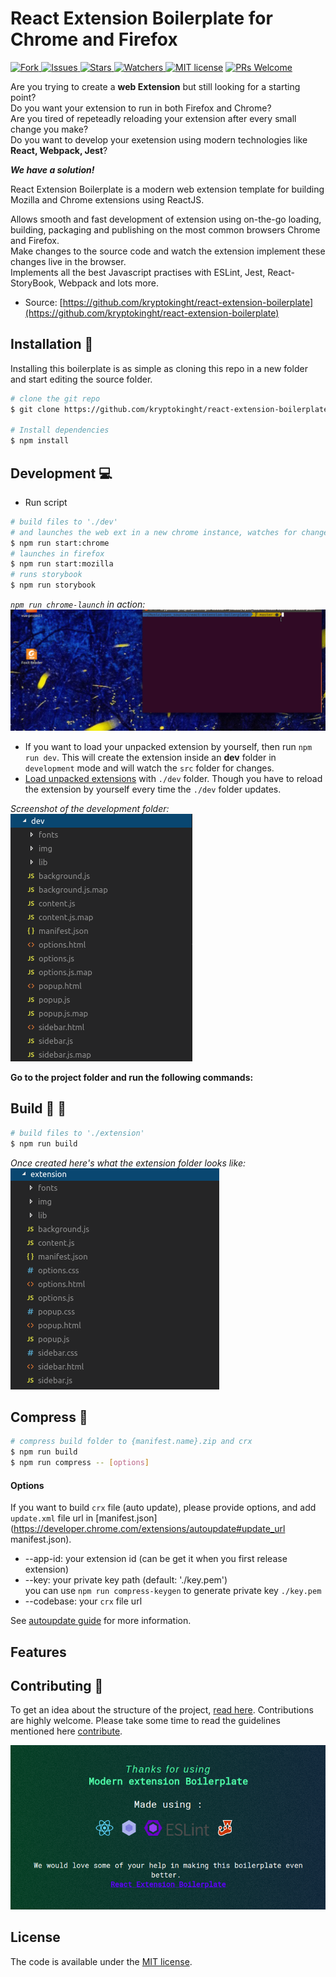 # React Extension Boilerplate for Chrome and Firefox

[![Fork](https://img.shields.io/github/forks/kryptokinght/react-extension-boilerplate.svg) ](https://github.com/kryptokinght/react-extension-boilerplate/network/members)
[![Issues](https://img.shields.io/github/issues/kryptokinght/react-extension-boilerplate.svg) ](https://github.com/kryptokinght/react-extension-boilerplate/issues)
[![Stars](https://img.shields.io/github/stars/kryptokinght/react-extension-boilerplate.svg) ](https://github.com/kryptokinght/react-extension-boilerplate/stargazers)
[![Watchers](https://img.shields.io/github/watchers/kryptokinght/react-extension-boilerplate.svg) ](https://github.com/kryptokinght/react-extension-boilerplate/watchers)
[![MIT license](https://img.shields.io/github/license/GirlScriptSummerOfCode/Upay.svg)](LICENSE)
[![PRs Welcome](https://img.shields.io/badge/PRs-welcome-brightgreen.svg?style=flat-square)](https://github.com/kryptokinght/react-extension-boilerplate/pulls)

Are you trying to create a **web Extension** but still looking for a starting point? <br/>
Do you want your extension to run in both Firefox and Chrome? <br/>
Are you tired of repeteadly reloading your extension after every small change you make? <br/>
Do you want to develop your exetension using modern technologies like **React, Webpack, Jest**? <br/>

***We have a solution!***

React Extension Boilerplate is a modern web extension template for building 
Mozilla and Chrome extensions using ReactJS.

Allows smooth and fast development of extension using on-the-go loading, building, packaging and publishing on the most common browsers Chrome and Firefox.<br/>
Make changes to the source code and watch the extension implement these changes live in the browser.
<br/> 
Implements all the best Javascript practises with ESLint, Jest, React-StoryBook, Webpack and lots more. 

* Source: [https://github.com/kryptokinght/react-extension-boilerplate](https://github.com/kryptokinght/react-extension-boilerplate)


## Installation :checkered_flag:

Installing this boilerplate is as simple as cloning this repo in a new folder and start editing the source folder.

```bash
# clone the git repo
$ git clone https://github.com/kryptokinght/react-extension-boilerplate.git

# Install dependencies
$ npm install
```

## Development :computer:

* Run script
```bash
# build files to './dev' 
# and launches the web ext in a new chrome instance, watches for changes and updates
$ npm run start:chrome
# launches in firefox
$ npm run start:mozilla
# runs storybook
$ npm run storybook
```
*`npm run chrome-launch` in action:*
![dev gif](screenshots/ext_boiler.gif)

* If you want to load your unpacked extension by yourself, then run `npm run dev`. This will create the extension inside an **dev** folder in `development` mode and will watch the `src` folder for changes.   
* [Load unpacked extensions](https://developer.chrome.com/extensions/getstarted#unpacked) with `./dev` folder. Though you have to reload the extension by yourself every time the `./dev` folder updates.

*Screenshot of the development folder:*
<br/>
![dev folder screenshot](screenshots/dev_ext.png)

**Go to the project folder and run the following commands:** 

## Build :wrench: :hammer:

```bash
# build files to './extension'
$ npm run build
```
*Once created here's what the extension folder looks like:*
<br/>
![Extension folder](screenshots/extension_structure.png)


## Compress :nut_and_bolt: 

```bash
# compress build folder to {manifest.name}.zip and crx
$ npm run build
$ npm run compress -- [options]
```

#### Options

If you want to build `crx` file (auto update), please provide options, and add `update.xml` file url in [manifest.json](https://developer.chrome.com/extensions/autoupdate#update_url manifest.json).

* --app-id: your extension id (can be get it when you first release extension)
* --key: your private key path (default: './key.pem')  
  you can use `npm run compress-keygen` to generate private key `./key.pem`
* --codebase: your `crx` file url

See [autoupdate guide](https://developer.chrome.com/extensions/autoupdate) for more information.

## Features

## Contributing :tada:

To get an idea about the structure of the project, [read here](CODETOUR.md).
Contributions are highly welcome. Please take some time to read the guidelines mentioned here [contribute](CONTRIBUTING.md).

<div align="center">
  <img src="screenshots/thanks.png" style="text-align: center;">
</div>

## License

The code is available under the [MIT license](LICENSE).
